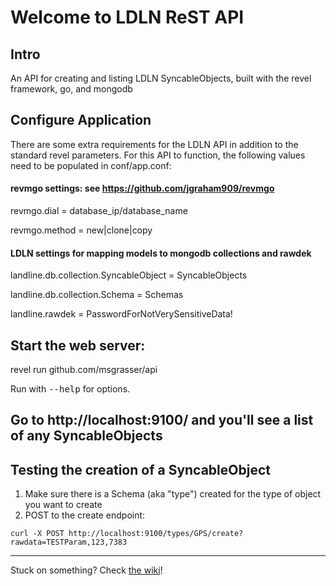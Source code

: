 # Welcome to LDLN ReST API

## Intro

   An API for creating and listing LDLN SyncableObjects, built with the revel framework, go, and mongodb

## Configure Application

   There are some extra requirements for the LDLN API in addition to the standard revel parameters. For this API to function, the following values need to be populated in conf/app.conf:

#### revmgo settings: see https://github.com/jgraham909/revmgo

   revmgo.dial = database_ip/database_name 

   revmgo.method = new|clone|copy

#### LDLN settings for mapping models to mongodb collections and rawdek

   landline.db.collection.SyncableObject = SyncableObjects

   landline.db.collection.Schema = Schemas

   landline.rawdek = PasswordForNotVerySensitiveData!

## Start the web server:

   revel run github.com/msgrasser/api

   Run with <tt>--help</tt> for options.

## Go to http://localhost:9100/ and you'll see a list of any SyncableObjects

## Testing the creation of a SyncableObject

  1. Make sure there is a Schema (aka "type") created for the type of object you want to create
  2. POST to the create endpoint:

  `curl -X POST http://localhost:9100/types/GPS/create?rawdata=TESTParam,123,7383`

<hr />

Stuck on something? Check [the wiki](https://github.com/LDLN/core/wiki)!
